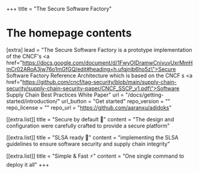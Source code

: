 +++
title = "The Secure Software Factory"


# The homepage contents
[extra]
lead = "The Secure Software Factory is a prototype implementation of the CNCF's <a href=\"https://docs.google.com/document/d/1FwyOIDramwCnivuvUxrMmHmCr02ARoA3jw76o1mGfGQ/edit#heading=h.ufqjnib6ho5z\">Secure Software Factory Reference Architecture</a> which is based on the CNCF s <a href=\"https://github.com/cncf/tag-security/blob/main/supply-chain-security/supply-chain-security-paper/CNCF_SSCP_v1.pdf\">Software Supply Chain Best Practices White Paper</a>"
url = "/docs/getting-started/introduction/"
url_button = "Get started"
repo_version = ""
repo_license = ""
repo_url = "https://github.com/aaranxu/adidoks"

[[extra.list]]
title = "Secure by default 🔐"
content = "The design and configuration were carefully crafted to provide a secure platform"

[[extra.list]]
title = "SLSA ready 💃"
content = "implementing the SLSA guidelines to ensure software security and supply chain integrity"

[[extra.list]]
title = "Simple & Fast ⚡️"
content = "One single command to deploy it all"
+++
